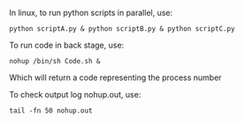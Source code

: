 In linux, to run python scripts in parallel, use:
```
python scriptA.py & python scriptB.py & python scriptC.py
```
To run code in back stage, use:
```
nohup /bin/sh Code.sh &
```
Which will return a code representing the process number

To check output log nohup.out, use:
```
tail -fn 50 nohup.out
```
